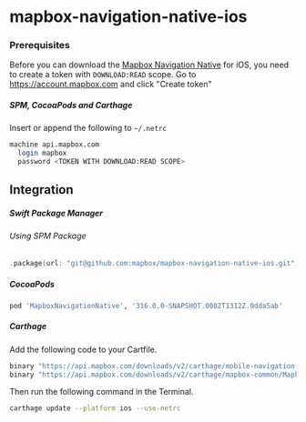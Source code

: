# mapbox-navigation-native-ios

### Prerequisites

Before you can download the [Mapbox Navigation Native](https://github.com/mapbox/mapbox-navigation-native) for iOS, you need to create a token with `DOWNLOAD:READ` scope.
Go to https://account.mapbox.com and click "Create token"

##### SPM, CocoaPods and Carthage
Insert or append the following to `~/.netrc`

```bash
machine api.mapbox.com
  login mapbox
  password <TOKEN WITH DOWNLOAD:READ SCOPE>
```

## Integration

##### Swift Package Manager

###### Using SPM Package

```swift
.package(url: "git@github.com:mapbox/mapbox-navigation-native-ios.git", from: "316.0.0-SNAPSHOT.0802T1312Z.0dda5ab"),
```

##### CocoaPods

```ruby
pod 'MapboxNavigationNative', '316.0.0-SNAPSHOT.0802T1312Z.0dda5ab'
```

##### Carthage

Add the following code to your Cartfile.

```bash
binary "https://api.mapbox.com/downloads/v2/carthage/mobile-navigation-native/MapboxNavigationNative.json" == 316.0.0-SNAPSHOT.0802T1312Z.0dda5ab
binary "https://api.mapbox.com/downloads/v2/carthage/mapbox-common/MapboxCommon-ios.json" == 24.6.0-rc.1
```

Then run the following command in the Terminal.
```bash
carthage update --platform ios --use-netrc
```
